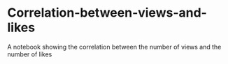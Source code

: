 # Correlation-between-views-and-likes
A notebook showing the correlation between the number of views and the number of likes
